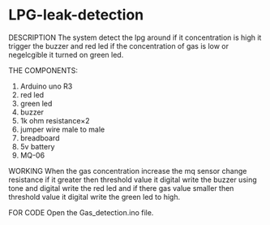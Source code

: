 # LPG-leak-detection

DESCRIPTION 
The system detect the lpg around if it concentration is high it trigger the buzzer and red led
if the concentration of gas is low or negelcgible it turned on green led.

THE COMPONENTS:
1. Arduino uno R3
2. red led
3. green led
4. buzzer
5. 1k ohm resistance×2
6. jumper wire male to male
7. breadboard
8. 5v battery
9. MQ-06

WORKING 
When the gas concentration increase the mq sensor change resistance 
if it greater then threshold value it digital write the buzzer using tone
and digital write the red led and if there gas value smaller then threshold value
it digital write the green led to high.

FOR CODE
Open the Gas_detection.ino file.
